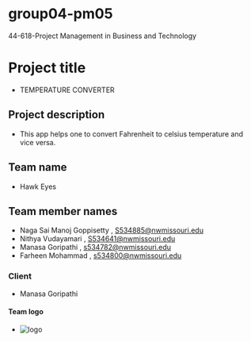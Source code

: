 # group04-pm05
44-618-Project Management in Business and Technology

 # Project title
 - TEMPERATURE CONVERTER
 ## Project description 
 - This app helps one to convert Fahrenheit to celsius temperature and vice versa.
 ## Team name 
 - Hawk Eyes
 ## Team member names 
 - Naga Sai Manoj Goppisetty , S534885@nwmissouri.edu
 - Nithya Vudayamari , S534641@nwmissouri.edu
 - Manasa Goripathi , s534782@nwmissouri.edu
 - Farheen Mohammad , s534800@nwmissouri.edu
 ### Client 
 - Manasa Goripathi
 #### Team logo
 - ![logo](https://www.logolynx.com/images/logolynx/e3/e3887c2ed28bc32461f57852b954a156.png)
